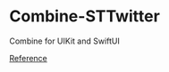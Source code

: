 # Combine-STTwitter

Combine for UIKit and SwiftUI

[Reference](https://www.youtube.com/watch?v=O8vY5LUDagY)
